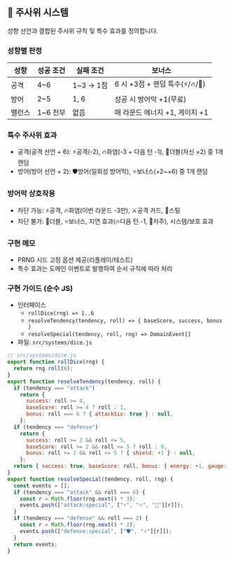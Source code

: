 ## 🎲 주사위 시스템

성향 선언과 결합된 주사위 규칙 및 특수 효과를 정의합니다.

### 성향별 판정

| 성향   | 성공 조건 | 실패 조건 | 보너스                          |
| ------ | --------- | --------- | ------------------------------- |
| 공격   | 4~6       | 1~3 → 1점 | 6 시 +3점 + 랜덤 특수(⚡/🔥/🎯) |
| 방어   | 2~5       | 1, 6      | 성공 시 방어막 +1(무료)         |
| 밸런스 | 1~6 전부  | 없음      | 매 라운드 에너지 +1, 게이지 +1  |

### 특수 주사위 효과

- 공격(공격 선언 + 6): ⚡공격(-2), 🔥화염(-3 + 다음 턴 -1), 🎯더블(자신 ×2) 중 1개 랜덤
- 방어(방어 선언 + 2): 🛡️방어(일회성 방어막), ⭐보너스(+2~+6) 중 1개 랜덤

### 방어막 상호작용

- 차단 가능: ⚡공격, 🔥화염(이번 라운드 -3만), ⚔️공격 카드, 🦹스틸
- 차단 불가: 🎯더블, ⭐보너스, 지연 효과(🔥다음 턴 -1, 🌙저주), 시스템/보호 효과

### 구현 메모

- PRNG 시드 고정 옵션 제공(리플레이/테스트)
- 특수 효과는 도메인 이벤트로 발행하여 순서 규칙에 따라 처리

### 구현 가이드 (순수 JS)

- 인터페이스
  - `rollDice(rng) => 1..6`
  - `resolveTendency(tendency, roll) => { baseScore, success, bonus }`
  - `resolveSpecial(tendency, roll, rng) => DomainEvent[]`
- 파일: `src/systems/dice.js`

```js
// src/systems/dice.js
export function rollDice(rng) {
  return rng.roll(6);
}
export function resolveTendency(tendency, roll) {
  if (tendency === "attack")
    return {
      success: roll >= 4,
      baseScore: roll >= 4 ? roll : 1,
      bonus: roll === 6 ? { attackSix: true } : null,
    };
  if (tendency === "defense")
    return {
      success: roll >= 2 && roll <= 5,
      baseScore: roll >= 2 && roll <= 5 ? roll : 0,
      bonus: roll >= 2 && roll <= 5 ? { shield: +1 } : null,
    };
  return { success: true, baseScore: roll, bonus: { energy: +1, gauge: +1 } };
}
export function resolveSpecial(tendency, roll, rng) {
  const events = [];
  if (tendency === "attack" && roll === 6) {
    const r = Math.floor(rng.next() * 3);
    events.push(["attack:special", ["⚡", "🔥", "🎯"][r]]);
  }
  if (tendency === "defense" && roll === 2) {
    const r = Math.floor(rng.next() * 2);
    events.push(["defense:special", ["🛡️", "⭐"][r]]);
  }
  return events;
}
```
